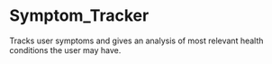 # Symptom_Tracker
Tracks user symptoms and gives an analysis of most relevant health conditions the user may have.
